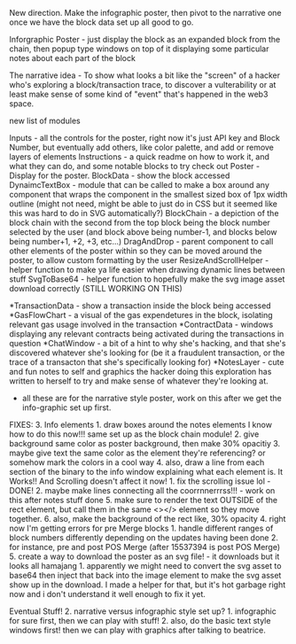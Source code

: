 New direction. Make the infographic poster, then pivot to the narrative one once we have the block data set up all good to go.

Inforgraphic Poster - just display the block as an expanded block from the chain, then popup type windows on top of it displaying some particular notes about each part of the block

The narrative idea - To show what looks a bit like the "screen" of a hacker who's exploring a block/transaction trace, to discover a vulterability or at least make sense of some kind of "event" that's happened in the web3 space.

new list of modules

Inputs - all the controls for the poster, right now it's just API key and Block Number, but eventually add others, like color palette, and add or remove layers of elements
Instructions - a quick readme on how to work it, and what they can do, and some notable blocks to try check out
Poster - Display for the poster.
BlockData - show the block accessed
DynaimcTextBox - module that can be called to make a box around any component that wraps the component in the smallest sized box of 1px width outline (might not need, might be able to just do in CSS but it seemed like this was hard to do in SVG automatically?)
BlockChain - a depiction of the block chain with the second from the top block being the block number selected by the user (and block above being number-1, and blocks below being number+1, +2, +3, etc...)
DragAndDrop - parent component to call other elements of the poster within so they can be moved around the poster, to allow custom formatting by the user
ResizeAndScrollHelper - helper function to make ya life easier when drawing dynamic lines between stuff
SvgToBase64 - helper function to hopefully make the svg image asset download correctly (STILL WORKING ON THIS)

*TransactionData - show a transaction inside the block being accessed
*GasFlowChart - a visual of the gas expendetures in the block, isolating relevant gas usage involved in the transaction
*ContractData - windows displaying any relevant contracts being activated during the transactions in question
*ChatWindow - a bit of a hint to why she's hacking, and that she's discovered whatever she's looking for (be it a fraudulent transaction, or the trace of a transacton that she's specifically looking for)
*NotesLayer - cute and fun notes to self and graphics the hacker doing this exploration has written to herself to try and make sense of whatever they're looking at.
* all these are for the narrative style poster, work on this after we get the info-graphic set up first.

FIXES:
3. Info elements
    1. draw boxes around the notes elements I know how to do this now!!! same set up as the block chain module!
    2. give background same color as poster background, then make 30% opacitiy
    3. maybe give text the same color as the element they're referencing? or somehow mark the colors in a cool way
    4. also, draw a line from each section of the binary to the info window explaining what each element is. It Works!! And Scrolling doesn't affect it now!
        1. fix the scrolling issue lol - DONE!
        2. maybe make lines connecting all the coorrnnerrrss!!! - work on this after notes stuff done
    5. make sure to render the text OUTSIDE of the rect element, but call them in the same <></> element so they move together.
    6. also, make the background of the rect like, 30% opacity
4. right now I'm getting errors for pre Merge blocks
    1. handle different ranges of block numbers differently depending on the updates having been done
    2. for instance, pre and post POS Merge (after 15537394 is post POS Merge)
5. create a way to download the poster as an svg file! - it downloads but it looks all hamajang
    1. apparently we might need to convert the svg asset to base64 then inject that back into the image element to make the svg asset show up in the download. I made a helper for that, but it's hot garbage right now and i don't understand it well enough to fix it yet.

Eventual Stuff!
2. narrative versus infographic style set up?
    1. infographic for sure first, then we can play with stuff!
    2. also, do the basic text style windows first! then we can play with graphics after talking to beatrice.